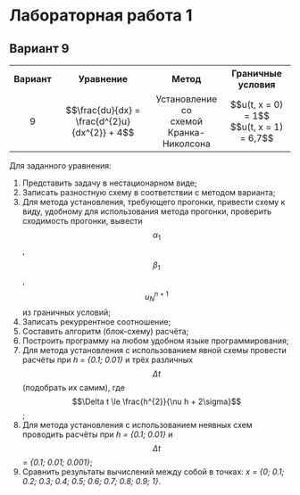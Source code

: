 # Лабораторная работа 1
## Вариант 9

<table style="width:100%">
    <tr>
        <th style="text-align:center; vertical-align:middle">Вариант</th>
        <th style="text-align:center; vertical-align:middle">Уравнение</th>
        <th style="text-align:center; vertical-align:middle">Метод</th>
        <th style="text-align:center; vertical-align:middle">Граничные условия</th>
    </tr>
    <tr>
        <td style="text-align:center; vertical-align:middle">9</td>
        <td style="text-align:center; vertical-align:middle">$$\frac{du}{dx} = \frac{d^{2}u}{dx^{2}} + 4$$</td>
		<td style="text-align:center; vertical-align:middle">Установление со <br> схемой Кранка- <br> Николсона</td>
		<td style="text-align:center; vertical-align:middle">$$u(t, x = 0) = 1$$ <br> $$u(t, x = 1) = 6,7$$</td>
    </tr>
</table>

Для заданного уравнения:
1. Представить задачу в нестационарном виде;
2. Записать разностную схему в соответствии с методом варианта;
3. Для метода установления, требующего прогонки, привести схему к виду, удобному для использования метода прогонки, проверить сходимость прогонки, вывести $$\alpha_1$$, $$\beta_1$$, $$u_N^{n+1}$$ из граничных условий;
4. Записать рекуррентное соотношение;
5. Составить алгоритм (блок-схему) расчёта;
6. Построить программу на любом удобном языке программирования;
7. Для метода установления с использованием явной схемы провести расчёты при <em>h = {0.1; 0.01}</em> и трёх различных $$\Delta t$$ (подобрать их самим), где $$\Delta t \le \frac{h^{2}}{\nu h + 2\sigma}$$;
8. Для метода установления с использованием неявных схем проводить расчёты при <em>h = {0.1; 0.01}</em> и $$\Delta t$$<em> = {0.1; 0.01; 0.001}</em>;
9. Сравнить результаты вычислений между собой в точках: <em>x = {0;</em> <em>0.1;</em> <em>0.2;</em> <em>0.3;</em> <em>0.4;</em> <em>0.5;</em> <em>0.6;</em> <em>0.7;</em> <em>0.8;</em> <em>0.9;</em> <em>1}</em>.
